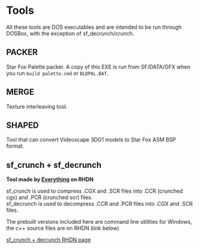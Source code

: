 # Tools
All these tools are DOS executables and are intended to be run through DOSBox, with the exception of sf_decrunch/crunch.

## PACKER
Star Fox Palette packer. A copy of this EXE is run from SF/DATA/GFX when you run ``build palette.cmd`` or ``BLDPAL.BAT``.

## MERGE
Texture interleaving tool.

## SHAPED
Tool that can convert Videoscape 3DG1 models to Star Fox ASM BSP format.

## sf_crunch + sf_decrunch
**Tool made by [Everything](https://www.romhacking.net/community/3898/) on RHDN**

sf_crunch is used to compress .CGX and .SCR files into .CCR (crunched cgx) and .PCR (crunched scr) files.<br />
sf_decrunch is used to decompress .CCR and .PCR files into .CGX and .SCR files.

The prebuilt versions included here are command line utilities for Windows, the c++ source files are on RHDN (link below)

[sf_crunch + decrunch RHDN page](https://www.romhacking.net/utilities/1543/)
